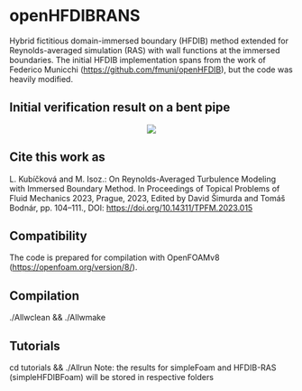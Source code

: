 # openHFDIBRANS
Hybrid fictitious domain-immersed boundary (HFDIB) method extended for Reynolds-averaged simulation (RAS) with wall functions at the immersed boundaries. The initial HFDIB implementation spans from the work of Federico Municchi (https://github.com/fmuni/openHFDIB), but the code was heavily modified.

## Initial verification result on a bent pipe
<p align="center">
  <img src="https://github.com/LucieKubickova/openHFDIBRANS/assets/114754867/a76d5efd-734c-4487-ba38-6e41232f7ddd.png">
</p>

## Cite this work as
L. Kubíčková and M. Isoz.: On Reynolds-Averaged Turbulence Modeling with Immersed Boundary Method. In Proceedings of Topical Problems of Fluid Mechanics 2023, Prague, 2023, Edited by David Šimurda and Tomáš Bodnár, pp. 104–111., DOI:  https://doi.org/10.14311/TPFM.2023.015

## Compatibility
The code is prepared for compilation with OpenFOAMv8 (https://openfoam.org/version/8/).

## Compilation
./Allwclean && ./Allwmake

## Tutorials
cd tutorials && ./Allrun
Note: the results for simpleFoam and HFDIB-RAS (simpleHFDIBFoam) will be stored in respective folders
